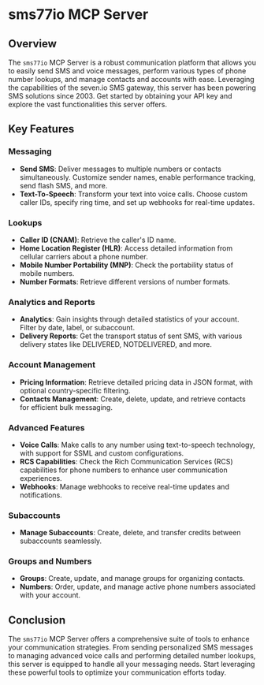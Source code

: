 # sms77io MCP Server

## Overview

The `sms77io` MCP Server is a robust communication platform that allows you to easily send SMS and voice messages, perform various types of phone number lookups, and manage contacts and accounts with ease. Leveraging the capabilities of the seven.io SMS gateway, this server has been powering SMS solutions since 2003. Get started by obtaining your API key and explore the vast functionalities this server offers.

## Key Features

### Messaging
- **Send SMS**: Deliver messages to multiple numbers or contacts simultaneously. Customize sender names, enable performance tracking, send flash SMS, and more.
- **Text-To-Speech**: Transform your text into voice calls. Choose custom caller IDs, specify ring time, and set up webhooks for real-time updates.

### Lookups
- **Caller ID (CNAM)**: Retrieve the caller's ID name.
- **Home Location Register (HLR)**: Access detailed information from cellular carriers about a phone number.
- **Mobile Number Portability (MNP)**: Check the portability status of mobile numbers.
- **Number Formats**: Retrieve different versions of number formats.

### Analytics and Reports
- **Analytics**: Gain insights through detailed statistics of your account. Filter by date, label, or subaccount.
- **Delivery Reports**: Get the transport status of sent SMS, with various delivery states like DELIVERED, NOTDELIVERED, and more.

### Account Management
- **Pricing Information**: Retrieve detailed pricing data in JSON format, with optional country-specific filtering.
- **Contacts Management**: Create, delete, update, and retrieve contacts for efficient bulk messaging.

### Advanced Features
- **Voice Calls**: Make calls to any number using text-to-speech technology, with support for SSML and custom configurations.
- **RCS Capabilities**: Check the Rich Communication Services (RCS) capabilities for phone numbers to enhance user communication experiences.
- **Webhooks**: Manage webhooks to receive real-time updates and notifications.

### Subaccounts
- **Manage Subaccounts**: Create, delete, and transfer credits between subaccounts seamlessly.

### Groups and Numbers
- **Groups**: Create, update, and manage groups for organizing contacts.
- **Numbers**: Order, update, and manage active phone numbers associated with your account.

## Conclusion

The `sms77io` MCP Server offers a comprehensive suite of tools to enhance your communication strategies. From sending personalized SMS messages to managing advanced voice calls and performing detailed number lookups, this server is equipped to handle all your messaging needs. Start leveraging these powerful tools to optimize your communication efforts today.